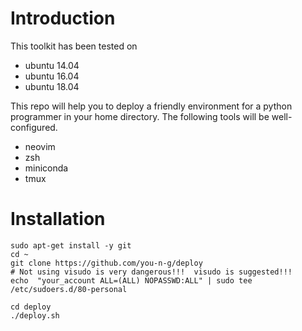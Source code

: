 
# Introduction
This toolkit has been tested on
- ubuntu 14.04
- ubuntu 16.04
- ubuntu 18.04

This repo will help you to deploy a friendly environment for a python programmer in your home directory. The following tools will be well-configured.
- neovim
- zsh
- miniconda
- tmux

# Installation


```
sudo apt-get install -y git
cd ~
git clone https://github.com/you-n-g/deploy
# Not using visudo is very dangerous!!!  visudo is suggested!!!
echo  "your_account ALL=(ALL) NOPASSWD:ALL" | sudo tee /etc/sudoers.d/80-personal

cd deploy
./deploy.sh
```
